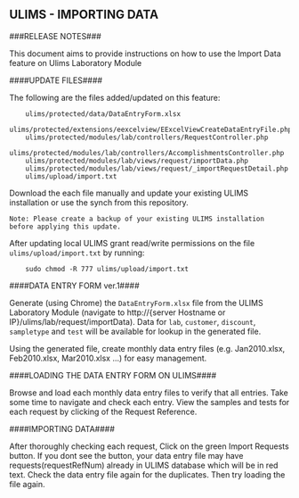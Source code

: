 ## ULIMS - IMPORTING DATA ##

###RELEASE NOTES###

This document aims to provide instructions on how to use the Import Data feature on Ulims Laboratory Module

####UPDATE FILES####

The following are the files added/updated on this feature:


        ulims/protected/data/DataEntryForm.xlsx
        ulims/protected/extensions/eexcelview/EExcelViewCreateDataEntryFile.php
        ulims/protected/modules/lab/controllers/RequestController.php
        ulims/protected/modules/lab/controllers/AccomplishmentsController.php
        ulims/protected/modules/lab/views/request/importData.php
        ulims/protected/modules/lab/views/request/_importRequestDetail.php
        ulims/upload/import.txt


Download the each file manually and update your existing ULIMS installation or use the synch from this repository.

    Note: Please create a backup of your existing ULIMS installation before applying this update.

After updating local ULIMS grant read/write permissions on the file `ulims/upload/import.txt` by running:
  
        sudo chmod -R 777 ulims/upload/import.txt

####DATA ENTRY FORM ver.1####

Generate (using Chrome) the `DataEntryForm.xlsx` file from the ULIMS Laboratory Module (navigate to http://{server Hostname or IP}/ulims/lab/request/importData). Data for `lab`, `customer`, `discount`, `sampletype` and `test` will be available for lookup in the generated file.

Using the generated file, create monthly data entry files (e.g. Jan2010.xlsx, Feb2010.xlsx, Mar2010.xlsx ...) for easy management.

####LOADING THE DATA ENTRY FORM ON ULIMS####

Browse and load each monthly data entry files to verify that all entries. Take some time to navigate and check each entry. View the samples and tests for each request by clicking of the Request Reference.

####IMPORTING DATA####

After thoroughly checking each request, Click on the green Import Requests button. If you dont see the button, your data entry file may have requests(requestRefNum) already in ULIMS database which will be in red text. Check the data entry file again for the duplicates. Then try loading the file again.
